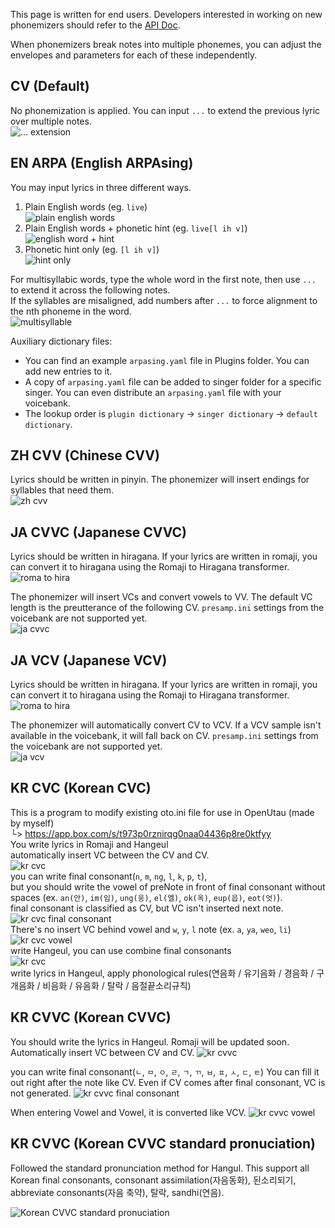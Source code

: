 This page is written for end users. Developers interested in working on new phonemizers should refer to the [API Doc](https://github.com/stakira/OpenUtau/blob/master/OpenUtau.Core/Api/README.md).

When phonemizers break notes into multiple phonemes, you can adjust the envelopes and parameters for each of these independently.

## CV (Default)
No phonemization is applied.
You can input `...` to extend the previous lyric over multiple notes.  
![... extension](https://i.imgur.com/2pR43nx.png)

## EN ARPA (English ARPAsing)
You may input lyrics in three different ways.
1. Plain English words (eg. `live`)  
![plain english words](https://i.imgur.com/PZJe73G.png)
2. Plain English words + phonetic hint (eg. `live[l ih v]`)  
![english word + hint](https://i.imgur.com/YmvhUaL.png)
3. Phonetic hint only (eg. `[l ih v]`)  
![hint only](https://i.imgur.com/6hKOYsn.png)

For multisyllabic words, type the whole word in the first note, then use `...` to extend it across the following notes.  
If the syllables are misaligned, add numbers after `...` to force alignment to the nth phoneme in the word.  
![multisyllable](https://i.imgur.com/VLksjSR.png)

Auxiliary dictionary files:

- You can find an example `arpasing.yaml` file in Plugins folder. You can add new entries to it.
- A copy of `arpasing.yaml` file can be added to singer folder for a specific singer. You can even distribute an `arpasing.yaml` file with your voicebank.
- The lookup order is `plugin dictionary` -> `singer dictionary` -> `default dictionary`.

## ZH CVV (Chinese CVV)
Lyrics should be written in pinyin. The phonemizer will insert endings for syllables that need them.  
![zh cvv](https://i.imgur.com/TJfiNit.png)

## JA CVVC (Japanese CVVC)
Lyrics should be written in hiragana. If your lyrics are written in romaji, you can convert it to hiragana using the Romaji to Hiragana transformer.  
![roma to hira](https://i.imgur.com/XmfItiZ.png)

The phonemizer will insert VCs and convert vowels to VV. The default VC length is the preutterance of the following CV. `presamp.ini` settings from the voicebank are not supported yet.  
![ja cvvc](https://i.imgur.com/GDaGjLu.png)

## JA VCV (Japanese VCV)
Lyrics should be written in hiragana. If your lyrics are written in romaji, you can convert it to hiragana using the Romaji to Hiragana transformer.  
![roma to hira](https://i.imgur.com/XmfItiZ.png)

The phonemizer will automatically convert CV to VCV. If a VCV sample isn't available in the voicebank, it will fall back on CV. `presamp.ini` settings from the voicebank are not supported yet.  
![ja vcv](https://i.imgur.com/QYp3J3J.png)

## KR CVC (Korean CVC)
This is a program to modify existing oto.ini file for use in OpenUtau (made by myself)  
└> https://app.box.com/s/t973p0rznirqg0naa04436p8re0ktfyy  
You write lyrics in Romaji and Hangeul  
automatically insert VC between the CV and CV.  
![kr cvc](https://i.imgur.com/6w87k41.png)  
you can write final consonant(`n`, `m`, `ng`, `l`, `k`, `p`, `t`),  
but you should write the vowel of preNote in front of final consonant without spaces (ex. `an(안)`, `im(임)`, `ung(웅)`, `el(엘)`, `ok(옥)`, `eup(읍)`, `eot(엇)`).  
final consonant is classified as CV, but VC isn't inserted next note.  
![kr cvc final consonant](https://i.imgur.com/yB012mW.png)  
There's no insert VC behind vowel and `w`, `y`, `l` note (ex. `a`, `ya`, `weo`, `li`)  
![kr cvc vowel](https://i.imgur.com/WsTELSm.png)  
write Hangeul, you can use combine final consonants  
![kr cvc](https://i.imgur.com/Ffn0mNK.jpg)  
write lyrics in Hangeul, apply phonological rules(연음화 / 유기음화 / 경음화 / 구개음화 / 비음화 / 유음화 / 탈락 / 음절끝소리규칙)  

## KR CVVC (Korean CVVC)
You should write the lyrics in Hangeul. Romaji will be updated soon.  
Automatically insert VC between CV and CV.
![kr cvvc](https://i.imgur.com/vrftrEJ.png)

you can write final consonant(`ㄴ`, `ㅁ`, `ㅇ`, `ㄹ`, `ㄱ`, `ㄲ`, `ㅂ`, `ㅍ`, `ㅅ`, `ㄷ`, `ㅌ`)
You can fill it out right after the note like CV.
Even if CV comes after final consonant, VC is not generated.
![kr cvvc final consonant](https://i.imgur.com/2RQfG4F.png)

When entering Vowel and Vowel, it is converted like VCV.
![kr cvvc vowel](https://i.imgur.com/ubiRAgb.png)

## KR CVVC (Korean CVVC standard pronuciation)
Followed the standard pronunciation method for Hangul.
This support all Korean final consonants, consonant assimilation(자음동화), 된소리되기, abbreviate consonants(자음 축약), 탈락, sandhi(연음).

![Korean CVVC standard pronuciation](https://i.imgur.com/unXXxVq.png)